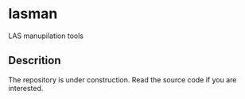 # lasman
LAS manupilation tools

## Descrition
The repository is under construction. Read the source code if you are interested.
